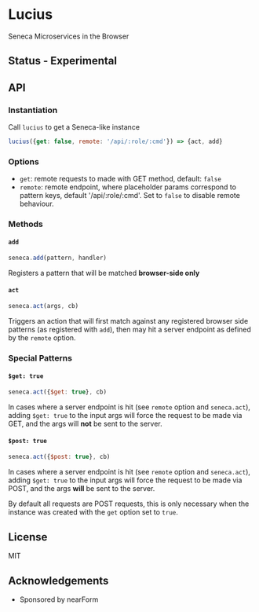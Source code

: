 # Lucius

Seneca Microservices in the Browser

## Status - Experimental

## API

### Instantiation

Call `lucius` to get a Seneca-like instance

```js
lucius({get: false, remote: '/api/:role/:cmd'}) => {act, add}
```

### Options

* `get`: remote requests to made with GET method, default: `false`
* `remote`: remote endpoint, where placeholder params correspond to pattern keys, default '/api/:role/:cmd'. Set to `false` to disable remote behaviour.

### Methods

#### `add`

```js
seneca.add(pattern, handler)
```

Registers a pattern that will be matched **browser-side only**

#### `act`

```js
seneca.act(args, cb)
```

Triggers an action that will first match against any registered
browser side patterns (as registered with `add`), then may hit
a server endpoint as defined by the `remote` option. 

### Special Patterns


#### `$get: true`

```js
seneca.act({$get: true}, cb)
```

In cases where a server endpoint is hit (see `remote` option and `seneca.act`), 
adding `$get: true` to the input args will force the request to be made via GET,
and the args will **not** be sent to the server.


#### `$post: true`

```js
seneca.act({$post: true}, cb)
```

In cases where a server endpoint is hit (see `remote` option and `seneca.act`), 
adding `$get: true` to the input args will force the request to be made via POST,
and the args **will** be sent to the server.

By default all requests are POST requests, this is only necessary when
the instance was created with the `get` option set to `true`.


## License

MIT

## Acknowledgements

* Sponsored by nearForm



